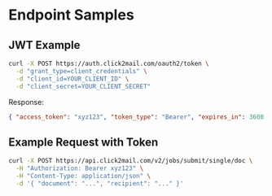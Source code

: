 # Endpoint Samples

## JWT Example
```bash
curl -X POST https://auth.click2mail.com/oauth2/token \
  -d "grant_type=client_credentials" \
  -d "client_id=YOUR_CLIENT_ID" \
  -d "client_secret=YOUR_CLIENT_SECRET"
```

Response:
```json
{ "access_token": "xyz123", "token_type": "Bearer", "expires_in": 3600 }
```

## Example Request with Token
```bash
curl -X POST https://api.click2mail.com/v2/jobs/submit/single/doc \
  -H "Authorization: Bearer xyz123" \
  -H "Content-Type: application/json" \
  -d '{ "document": "...", "recipient": "..." }'
```
